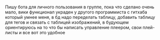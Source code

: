 Пишу бота для личного пользования в группе, пока что сделано очень мало, вики функционал украден у другого программиста с гитхаба который умнее меня, в бд надо переделать таблицу, добавить таблицу для тегов и связать с таблицей изображений, в будующем ориентируюсь на то что бы написать управление плеером, свои плей-листы и все вот это удобное
